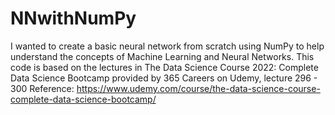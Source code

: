 # NNwithNumPy
I wanted to create a basic neural network from scratch using NumPy to help understand the concepts of Machine Learning and Neural Networks.
This code is based on the lectures in The Data Science Course 2022: Complete Data Science Bootcamp provided by 365 Careers on Udemy, lecture 296 - 300
Reference: https://www.udemy.com/course/the-data-science-course-complete-data-science-bootcamp/
